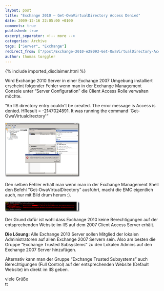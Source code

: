 ```yaml
---
layout: post
title: "Exchange 2010 – Get-OwaVirtualDirectory Access Denied"
date: 2009-12-16 22:05:00 +0100
comments: true
published: true
excerpt_separator: <!-- more -->
categories: Archive
tags: ["Server", "Exchange"]
redirect_from: ["/post/Exchange-2010-e28093-Get-OwaVirtualDirectory-Access-Denied", "/post/exchange-2010-e28093-get-owavirtualdirectory-access-denied"]
author: thomas torggler
---
```

<!-- more -->
{% include imported_disclaimer.html %}
<p>Wird Exchange 2010 Server in einer Exchange 2007 Umgebung installiert erscheint folgender Fehler wenn man in der Exchange Management Console unter “Server Configuration” die Client Access Rolle verwalten möchte. </p>  <p>“An IIS directory entry couldn't be created. The error message is Access is denied. HResult = -2147024891. It was running the command 'Get-OwaVirtualdirectory'”</p>  <p><a href="/assets/image_80.png"><img style="border-right-width: 0px; display: inline; border-top-width: 0px; border-bottom-width: 0px; border-left-width: 0px" title="image" border="0" alt="image" src="/assets/image_thumb_80.png" width="244" height="177" /></a></p>  <p>Den selben Fehler erhält man wenn man in der Exchange Management Shell den Befehl “Get-OwaVirtualDirectory” ausführt, macht die EMC eigentlich auch, nur mit Bild drum herum :).</p>  <p><a href="/assets/image_81.png"><img style="border-right-width: 0px; display: inline; border-top-width: 0px; border-bottom-width: 0px; border-left-width: 0px" title="image" border="0" alt="image" src="/assets/image_thumb_81.png" width="244" height="33" /></a></p>  <p>Der Grund dafür ist wohl dass Exchange 2010 keine Berechtigungen auf der entsprechenden Website im IIS auf dem 2007 Client Access Server erhält.</p>  <p><strong>Die Lösung: </strong>Alle Exchange 2010 Server sollen Mitglied der lokalen Administratoren auf allen Exchange 2007 Servern sein. Also am besten die Gruppe “Exchange Trusted Subsystems” zu den Lokalen Admins auf den Exchange 2007 Server hinzufügen.</p>  <p>Alternativ kann man der Gruppe “Exchange Trusted Subsystems” auch Berechtigungen (Full Control) auf der entsprechenden Website (Default Website) im direkt im IIS geben.</p>  <p>viele Grüße   <br />tt</p>
